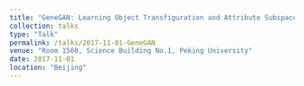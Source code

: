 ```yaml
---
title: "GeneGAN: Learning Object Transfiguration and Attribute Subspace from Unpaired Data"
collection: talks
type: "Talk"
permalink: /talks/2017-11-01-GeneGAN
venue: "Room 1560, Science Building No.1, Peking University"
date: 2017-11-01
location: "Beijing"
---
```


